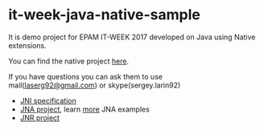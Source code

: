 # it-week-java-native-sample
It is demo project for EPAM IT-WEEK 2017
developed on Java using Native extensions.

You can find the native project [here](https://github.com/laserg/fractal-native-benchmark).

If you have questions you can ask them to use  
mail(laserg92@gmail.com) or skype(sergey.larin92)

* [JNI specification](https://docs.oracle.com/javase/8/docs/technotes/guides/jni/spec/jniTOC.html)
* [JNA project](https://github.com/java-native-access),
learn [more](http://www.eshayne.com/jnaex/index.html?example=1) JNA examples
* [JNR project](https://github.com/jnr)
